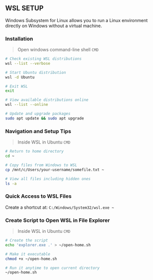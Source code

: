 ## WSL SETUP
Windows Subsystem for Linux allows you to run a Linux environment directly on Windows without a virtual machine.

### Installation
> Open windows command-line shell `CMD`
```bash
# Check existing WSL distributions
wsl --list --verbose

# Start Ubuntu distribution
wsl -d Ubuntu

# Exit WSL
exit

# View available distributions online
wsl --list --online

# Update and upgrade packages
sudo apt update && sudo apt upgrade
```

### Navigation and Setup Tips
> Inside WSL in Ubuntu `CMD`
```bash
# Return to home directory
cd ~

# Copy files from Windows to WSL
cp /mnt/c/Users/your-username/somefile.txt ~

# View all files including hidden ones
ls -a
```

### Quick Access to WSL Files
Create a shortcut at: `C:/Windows/System32/wsl.exe ~`

### Create Script to Open WSL in File Explorer
> Inside WSL in Ubuntu `CMD`
```bash
# Create the script
echo 'explorer.exe .' > ~/open-home.sh

# Make it executable
chmod +x ~/open-home.sh

# Run it anytime to open current directory
~/open-home.sh
```


